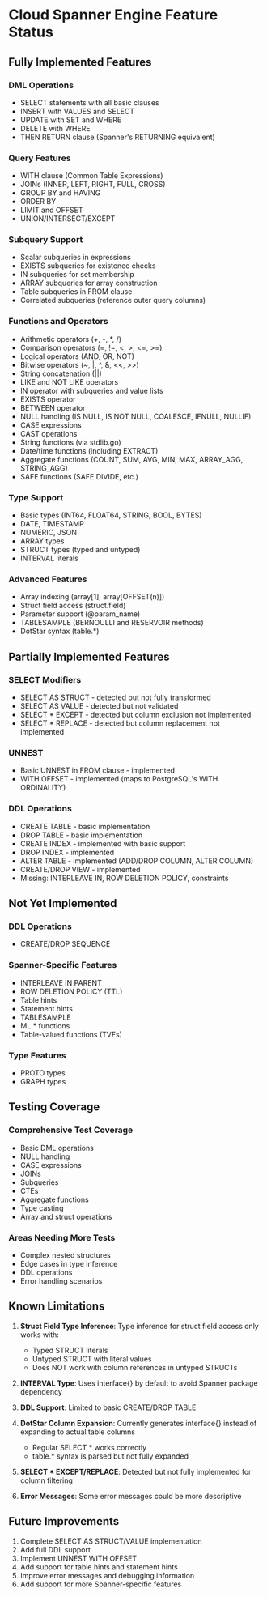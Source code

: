 # Cloud Spanner Engine Feature Status

## Fully Implemented Features

### DML Operations
- SELECT statements with all basic clauses
- INSERT with VALUES and SELECT
- UPDATE with SET and WHERE
- DELETE with WHERE
- THEN RETURN clause (Spanner's RETURNING equivalent)

### Query Features
- WITH clause (Common Table Expressions)
- JOINs (INNER, LEFT, RIGHT, FULL, CROSS)
- GROUP BY and HAVING
- ORDER BY
- LIMIT and OFFSET
- UNION/INTERSECT/EXCEPT

### Subquery Support
- Scalar subqueries in expressions
- EXISTS subqueries for existence checks
- IN subqueries for set membership
- ARRAY subqueries for array construction
- Table subqueries in FROM clause
- Correlated subqueries (reference outer query columns)

### Functions and Operators
- Arithmetic operators (+, -, *, /)
- Comparison operators (=, !=, <, >, <=, >=)
- Logical operators (AND, OR, NOT)
- Bitwise operators (~, |, ^, &, <<, >>)
- String concatenation (||)
- LIKE and NOT LIKE operators
- IN operator with subqueries and value lists
- EXISTS operator
- BETWEEN operator
- NULL handling (IS NULL, IS NOT NULL, COALESCE, IFNULL, NULLIF)
- CASE expressions
- CAST operations
- String functions (via stdlib.go)
- Date/time functions (including EXTRACT)
- Aggregate functions (COUNT, SUM, AVG, MIN, MAX, ARRAY_AGG, STRING_AGG)
- SAFE functions (SAFE.DIVIDE, etc.)

### Type Support
- Basic types (INT64, FLOAT64, STRING, BOOL, BYTES)
- DATE, TIMESTAMP
- NUMERIC, JSON
- ARRAY types
- STRUCT types (typed and untyped)
- INTERVAL literals

### Advanced Features
- Array indexing (array[1], array[OFFSET(n)])
- Struct field access (struct.field)
- Parameter support (@param_name)
- TABLESAMPLE (BERNOULLI and RESERVOIR methods)
- DotStar syntax (table.*)

## Partially Implemented Features

### SELECT Modifiers
- SELECT AS STRUCT - detected but not fully transformed
- SELECT AS VALUE - detected but not validated
- SELECT * EXCEPT - detected but column exclusion not implemented
- SELECT * REPLACE - detected but column replacement not implemented

### UNNEST
- Basic UNNEST in FROM clause - implemented
- WITH OFFSET - implemented (maps to PostgreSQL's WITH ORDINALITY)

### DDL Operations  
- CREATE TABLE - basic implementation
- DROP TABLE - basic implementation
- CREATE INDEX - implemented with basic support
- DROP INDEX - implemented
- ALTER TABLE - implemented (ADD/DROP COLUMN, ALTER COLUMN)
- CREATE/DROP VIEW - implemented
- Missing: INTERLEAVE IN, ROW DELETION POLICY, constraints

## Not Yet Implemented

### DDL Operations
- CREATE/DROP SEQUENCE

### Spanner-Specific Features
- INTERLEAVE IN PARENT
- ROW DELETION POLICY (TTL)
- Table hints
- Statement hints
- TABLESAMPLE
- ML.* functions
- Table-valued functions (TVFs)

### Type Features
- PROTO types
- GRAPH types

## Testing Coverage

### Comprehensive Test Coverage
- Basic DML operations
- NULL handling
- CASE expressions
- JOINs
- Subqueries
- CTEs
- Aggregate functions
- Type casting
- Array and struct operations

### Areas Needing More Tests
- Complex nested structures
- Edge cases in type inference
- DDL operations
- Error handling scenarios

## Known Limitations

1. **Struct Field Type Inference**: Type inference for struct field access only works with:
   - Typed STRUCT literals
   - Untyped STRUCT with literal values
   - Does NOT work with column references in untyped STRUCTs

2. **INTERVAL Type**: Uses interface{} by default to avoid Spanner package dependency

3. **DDL Support**: Limited to basic CREATE/DROP TABLE

4. **DotStar Column Expansion**: Currently generates interface{} instead of expanding to actual table columns
   - Regular SELECT * works correctly
   - table.* syntax is parsed but not fully expanded

5. **SELECT * EXCEPT/REPLACE**: Detected but not fully implemented for column filtering

6. **Error Messages**: Some error messages could be more descriptive

## Future Improvements

1. Complete SELECT AS STRUCT/VALUE implementation
2. Add full DDL support
3. Implement UNNEST WITH OFFSET
4. Add support for table hints and statement hints
5. Improve error messages and debugging information
6. Add support for more Spanner-specific features